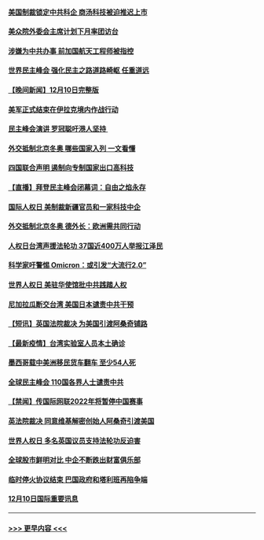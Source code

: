 #### [美国制裁锁定中共科企 商汤科技被迫推迟上市](../pages/prog202/a103291094.md?t=12111901) 
#### [美众院外委会主席计划下月率团访台](../pages/prog202/a103291058.md?t=12111901) 
#### [涉嫌为中共办事 前加国航天工程师被指控](../pages/prog202/a103290778.md?t=12111901) 
#### [世界民主峰会 强化民主之路道路崎岖 任重道远](../pages/prog202/a103290944.md?t=12111901) 
#### [【晚间新闻】12月10日完整版](../pages/prog202/a103290928.md?t=12111901) 
#### [美军正式结束在伊拉克境内作战行动](../pages/prog202/a103290595.md?t=12111901) 
#### [民主峰会演讲 罗冠聪吁港人坚持 ](../pages/prog202/a103290755.md?t=12111901) 
#### [外交抵制北京冬奥 哪些国家入列 一文看懂](../pages/prog202/a103290878.md?t=12111901) 
#### [四国联合声明 遏制向专制国家出口高科技](../pages/prog202/a103290591.md?t=12111901) 
#### [【直播】拜登民主峰会闭幕词：自由之焰永存](../pages/prog202/a103290832.md?t=12111901) 
#### [国际人权日 美制裁新疆官员和一家科技中企](../pages/prog202/a103290400.md?t=12111901) 
#### [外交抵制北京冬奥 德外长：欧洲需共同行动](../pages/prog202/a103290294.md?t=12111901) 
#### [人权日台湾声援法轮功 37国近400万人举报江泽民](../pages/prog202/a103290296.md?t=12111901) 
#### [科学家吁警惕 Omicron：或引发“大流行2.0”](../pages/prog202/a103289178.md?t=12111901) 
#### [世界人权日 美驻华使馆批中共践踏人权](../pages/prog202/a103290363.md?t=12111901) 
#### [尼加拉瓜断交台湾 美国日本谴责中共干预](../pages/prog202/a103290292.md?t=12111901) 
#### [【短讯】英国法院裁决 为美国引渡阿桑奇铺路](../pages/prog202/a103290370.md?t=12111901) 
#### [【最新疫情】台湾实验室人员本土确诊](../pages/prog202/a103290372.md?t=12111901) 
#### [墨西哥载中美洲移民货车翻车 至少54人死](../pages/prog202/a103290365.md?t=12111901) 
#### [全球民主峰会 110国各界人士谴责中共](../pages/prog202/a103290337.md?t=12111901) 
#### [【禁闻】传国际网联2022年将暂停中国赛事](../pages/prog202/a103290284.md?t=12111901) 
#### [英法院裁决 同意维基解密创始人阿桑奇引渡美国](../pages/prog202/a103290237.md?t=12111901) 
#### [世界人权日 多名英国议员支持法轮功反迫害](../pages/prog202/a103290276.md?t=12111901) 
#### [全球股市鲜明对比 中企不断跌出财富俱乐部](../pages/prog202/a103290224.md?t=12111901) 
#### [临时停火协议结束 巴国政府和塔利班再陷争端](../pages/prog202/a103290138.md?t=12111901) 
#### [12月10日国际重要讯息](../pages/prog202/a103290078.md?t=12111901) 

----
#### [ >>> 更早内容 <<< ](../indexes/prog202-earlier.md)
